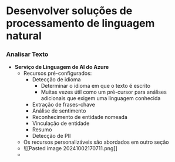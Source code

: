 # Desenvolver soluções de processamento de linguagem natural
### Analisar Texto
- **Serviço de Linguagem de AI do Azure**
	- Recursos pré-configurados:
		- Detecção de idioma
			- Determinar o idioma em que o texto é escrito
			- Muitas vezes útil como um pré-cursor para análises adicionais que exigem uma linguagem conhecida
		- Extração de frases-chave
		- Análise de sentimento
		- Reconhecimento de entidade nomeada
		- Vinculação de entidade
		- Resumo
		- Detecção de PII
	- Os recursos personalizáveis são abordados em outro seção
	- ![[Pasted image 20241002170711.png]]
	- 
